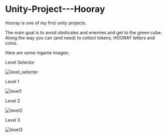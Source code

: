 # Unity-Project---Hooray

Hooray is one of my first unity projects.

The main goal is to avoid obsticales and enemies and get to the green cube.
Along the way you can (and need) to collect tokens, HOORAY letters and coins.

Here are some ingame images:

Level Selector

![level_selecter](https://user-images.githubusercontent.com/54328209/97080556-ed30a300-1604-11eb-968d-f5473b616dbc.png)

Level 1

![level1](https://user-images.githubusercontent.com/54328209/97080593-2832d680-1605-11eb-8995-217eef5d858f.png)

Level 2

![level2](https://user-images.githubusercontent.com/54328209/97080601-3e409700-1605-11eb-98e0-b2f89f2eaee7.png)

Level 3 

![level3](https://user-images.githubusercontent.com/54328209/97080609-48fb2c00-1605-11eb-8d4f-78b2d7b54b5b.png)
